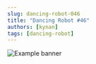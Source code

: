 ```yaml
---
slug: dancing-robot-046
title: "Dancing Robot #46"
authors: [kynan]
tags: [dancing-robot]
---
```


![Example banner](/img/stories/dancing-robot/046.PNG)
